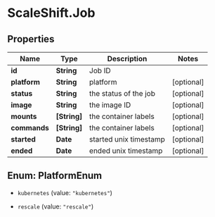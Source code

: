# ScaleShift.Job

## Properties
Name | Type | Description | Notes
------------ | ------------- | ------------- | -------------
**id** | **String** | Job ID | 
**platform** | **String** | platform | [optional] 
**status** | **String** | the status of the job | [optional] 
**image** | **String** | the image ID | [optional] 
**mounts** | **[String]** | the container labels | [optional] 
**commands** | **[String]** | the container labels | [optional] 
**started** | **Date** | started unix timestamp | [optional] 
**ended** | **Date** | ended unix timestamp | [optional] 


<a name="PlatformEnum"></a>
## Enum: PlatformEnum


* `kubernetes` (value: `"kubernetes"`)

* `rescale` (value: `"rescale"`)




